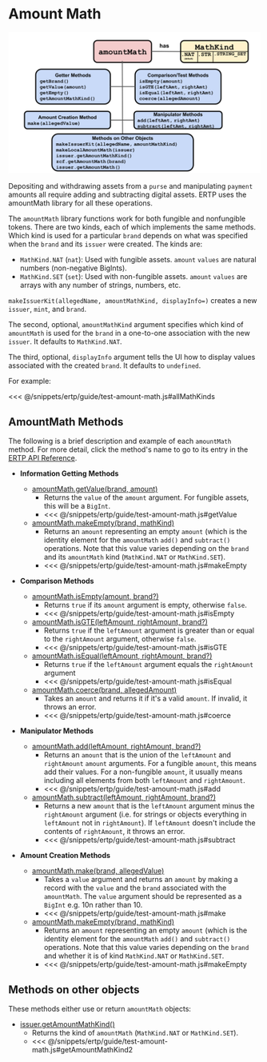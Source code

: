 # Amount Math

![AmountMath methods](./assets/amount-math.svg) 

Depositing and withdrawing assets from a
`purse` and manipulating `payment` amounts 
all require adding and subtracting digital assets.
ERTP uses the amountMath library for all these operations. 

The `amountMath` library functions work for both fungible and nonfungible tokens. 
There are two kinds, each of which implements the same methods. Which kind is used 
for a particular `brand` depends on what was specified when the `brand` and 
its `issuer` were created. The kinds are: 

- `MathKind.NAT` (`nat`): Used with fungible assets. `amount` `values` are natural numbers (non-negative BigInts).
- `MathKind.SET` (`set`): Used with non-fungible assets. `amount` `values` are arrays with any number of strings, numbers, etc.

`makeIssuerKit(allegedName, amountMathKind, displayInfo=)` creates a new `issuer`,
`mint`, and `brand`. 

The second, optional, `amountMathKind` argument specifies which kind
of `amountMath` is used for the `brand` in a one-to-one
association with the new `issuer`. It defaults to `MathKind.NAT`. 

The third, optional, `displayInfo` argument tells the UI how to display 
values associated with the created `brand`. It defaults to `undefined`.

For example: 

<<< @/snippets/ertp/guide/test-amount-math.js#allMathKinds

## AmountMath Methods
The following is a brief description and example of each `amountMath` method. For
more detail, click the method's name to go to its entry in the [ERTP
API Reference](../api/).

- **Information Getting Methods**
  - [amountMath.getValue(brand, amount)](../api/amount-math.md#amountmath-getvalue-brand-amount)
    - Returns the `value` of the `amount` argument. For fungible assets, this will be a `BigInt`.
    - <<< @/snippets/ertp/guide/test-amount-math.js#getValue
  - [amountMath.makeEmpty(brand, mathKind)](/ertp/api/amount-math.md#amountmath-makeempty-brand-amountmathkind) 
    - Returns an `amount` representing an empty `amount` (which is the identity
      element for the `amountMath` `add()` and `subtract()`
      operations. Note that this value varies depending on the
      `brand` and its `amountMath` kind (`MathKind.NAT` or `MathKind.SET`).
    - <<< @/snippets/ertp/guide/test-amount-math.js#makeEmpty
- **Comparison Methods**
  - [amountMath.isEmpty(amount, brand?)](../api/amount-math.md#amountmath-isempty-amount-brand)
    - Returns `true` if its `amount` argument is empty, otherwise `false`.
    - <<< @/snippets/ertp/guide/test-amount-math.js#isEmpty
  - [amountMath.isGTE(leftAmount, rightAmount, brand?)](../api/amount-math.md#amountmath-isgte-leftamount-rightamount-brand)
    - Returns `true` if the `leftAmount` argument is greater than or equal
       to the `rightAmount` argument, otherwise `false`.
    - <<< @/snippets/ertp/guide/test-amount-math.js#isGTE
  - [amountMath.isEqual(leftAmount, rightAmount, brand?)](../api/amount-math.md#amountmath-isequal-leftamount-rightamount-brand)
    - Returns `true` if the `leftAmount` argument equals the
	`rightAmount` argument
    - <<< @/snippets/ertp/guide/test-amount-math.js#isEqual
  - [amountMath.coerce(brand, allegedAmount)](../api/amount-math.md#amountmath-coerce-brand-allegedamount)
    - Takes an `amount` and returns it if it's a valid `amount`.
      If invalid, it throws an error.
    - <<< @/snippets/ertp/guide/test-amount-math.js#coerce
- **Manipulator Methods**

  - [amountMath.add(leftAmount, rightAmount, brand?)](../api/amount-math.md#amountmath-add-leftamount-rightamount-brand)
    - Returns an `amount` that is the union of the `leftAmount` and `rightAmount`
       `amount` arguments. For a fungible `amount`, this means add their
       values.  For a non-fungible `amount`, it usually means
       including all elements from both `leftAmount` and `rightAmount`.
    - <<< @/snippets/ertp/guide/test-amount-math.js#add
  - [amountMath.subtract(leftAmount, rightAmount, brand?)](../api/amount-math.md#amountmath-subtract-leftamount-rightamount-brand)
    - Returns a new `amount` that is the `leftAmount` argument minus
      the `rightAmount` argument  (i.e. for strings or objects
      everything in `leftAmount` not in `rightAmount`). If `leftAmount`
      doesn't include the contents of `rightAmount`, it throws an error. 
    - <<< @/snippets/ertp/guide/test-amount-math.js#subtract
- **Amount Creation Methods**
  - [amountMath.make(brand, allegedValue)](../api/amount-math.md#amountmath-make-brand-allegedvalue)	
    - Takes a `value` argument and returns an `amount` by making a record
      with the `value` and the `brand` associated with the `amountMath`. The `value`
      argument should be represented as a `BigInt` e.g. 10n rather than 10.
    - <<< @/snippets/ertp/guide/test-amount-math.js#make
  - [amountMath.makeEmpty(brand, mathKind)](/ertp/api/amount-math.md#amountmath-makeempty-brand-amountmathkind)
    - Returns an `amount` representing an empty `amount` (which is the identity
       element for the `amountMath` `add()` and `subtract()`
       operations. Note that this value varies depending on the
       `brand` and whether it is of kind `MathKind.NAT` or `MathKind.SET`.
    - <<< @/snippets/ertp/guide/test-amount-math.js#makeEmpty
 
## Methods on other objects

These methods either use or return `amountMath` objects:
- [issuer.getAmountMathKind()](../api/issuer.md#issuer-getamountmathkind)
  - Returns the kind of `amountMath` (`MathKind.NAT` or `MathKind.SET`).
  - <<< @/snippets/ertp/guide/test-amount-math.js#getAmountMathKind2
